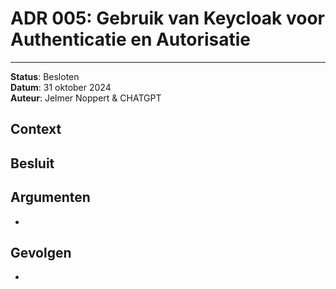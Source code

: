 # ADR 005: Gebruik van Keycloak voor Authenticatie en Autorisatie

---

**Status**: Besloten  
**Datum**: 31 oktober 2024  
**Auteur**: Jelmer Noppert & CHATGPT

## Context



## Besluit


## Argumenten

- 

## Gevolgen

- 
